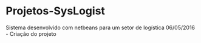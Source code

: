 # Projetos-SysLogist
Sistema desenvolvido com netbeans para um setor de logística
06/05/2016 - Criação do projeto

